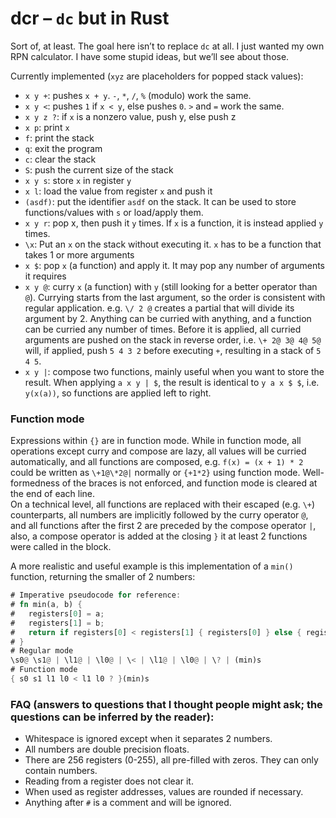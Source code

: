 # dcr – `dc` but in Rust
Sort of, at least. The goal here isn’t to replace `dc` at all. I just wanted my own RPN calculator.
I have some stupid ideas, but we’ll see about those.

Currently implemented (`xyz` are placeholders for popped stack values):
- `x y +`: pushes `x + y`. `-`, `*`, `/`, `%` (modulo) work the same.
- `x y <`: pushes `1` if `x < y`, else pushes `0`. `>` and `=` work the same.
- `x y z ?`: if `x` is a nonzero value, push y, else push z
- `x p`: print `x`
- `f`: print the stack
- `q`: exit the program
- `c`: clear the stack
- `S`: push the current size of the stack
- `x y s`: store `x` in register `y`
- `x l`: load the value from register `x` and push it
- `(asdf)`: put the identifier `asdf` on the stack. It can be used to store functions/values with `s` or load/apply them.
- `x y r`: pop x, then push it `y` times. If `x` is a function, it is instead applied `y` times.
- `\x`: Put an `x` on the stack without executing it. `x` has to be a function that takes 1 or more arguments
- `x $`: pop `x` (a function) and apply it. It may pop any number of arguments it requires
- `x y @`: curry `x` (a function) with `y` (still looking for a better operator than `@`). Currying starts from the last argument, so the order is consistent with regular application. e.g. `\/ 2 @` creates a partial that will divide its argument by 2. Anything can be curried with anything, and a function can be curried any number of times. Before it is applied, all curried arguments are pushed on the stack in reverse order, i.e. `\+ 2@ 3@ 4@ 5@` will, if applied, push `5 4 3 2` before executing `+`, resulting in a stack of `5 4 5`.
- `x y |`: compose two functions, mainly useful when you want to store the result. When applying `a x y | $`, the result is identical to `y a x $ $`, i.e. `y(x(a))`, so functions are applied left to right.

### Function mode
Expressions within `{}` are in function mode. While in function mode, all operations except curry and compose are lazy, all values will be curried automatically, and all functions are composed, e.g. `f(x) = (x + 1) * 2` could be written as `\+1@\*2@|` normally or `{+1*2}` using function mode. Well-formedness of the braces is not enforced, and function mode is cleared at the end of each line.  
On a technical level, all functions are replaced with their escaped (e.g. `\+`) counterparts, all numbers are implicitly followed by the curry operator `@`, and all functions after the first 2 are preceded by the compose operator `|`, also, a compose operator is added at the closing `}` it at least 2 functions were called in the block.  

A more realistic and useful example is this implementation of a `min()` function, returning the smaller of 2 numbers:
```rs
# Imperative pseudocode for reference:
# fn min(a, b) {
#   registers[0] = a;
#   registers[1] = b;
#   return if registers[0] < registers[1] { registers[0] } else { registers[1] }
# }
# Regular mode
\s0@ \s1@ | \l1@ | \l0@ | \< | \l1@ | \l0@ | \? | (min)s
# Function mode
{ s0 s1 l1 l0 < l1 l0 ? }(min)s
```

### FAQ (answers to questions that I thought people might ask; the questions can be inferred by the reader):
- Whitespace is ignored except when it separates 2 numbers.
- All numbers are double precision floats.
- There are 256 registers (0-255), all pre-filled with zeros. They can only contain numbers.
- Reading from a register does not clear it.
- When used as register addresses, values are rounded if necessary.
- Anything after `#` is a comment and will be ignored.
